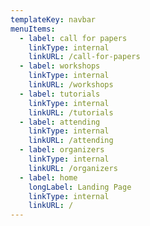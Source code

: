 ```yaml
---
templateKey: navbar
menuItems:
  - label: call for papers
    linkType: internal
    linkURL: /call-for-papers
  - label: workshops
    linkType: internal
    linkURL: /workshops
  - label: tutorials
    linkType: internal
    linkURL: /tutorials
  - label: attending
    linkType: internal
    linkURL: /attending
  - label: organizers
    linkType: internal
    linkURL: /organizers
  - label: home
    longLabel: Landing Page
    linkType: internal
    linkURL: /
---
```


